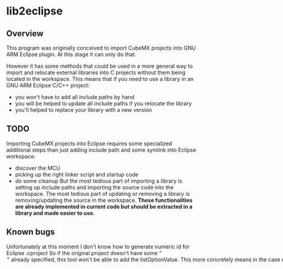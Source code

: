# lib2eclipse

## Overview
This program was originally conceived to import CubeMX projects into GNU ARM Eclipse plugin.
At this stage it can only do that.

However it has some methods that could be used in a more general way to import and relocate external libraries into C projects without them being located in the workspace.
This means that if you need to use a library in an GNU ARM Eclipse C/C++ project:
* you won't have to add all include paths by hand
* you will be helped to update all include paths if you relocate the library
* you'll helped to replace your library with a new version

## TODO
Importing CubeMX projects into Eclipse requires some specialized additional steps than just adding include path and some symlink into Eclipse workspace:
* discover the MCU
* picking up the right linker script and startup code
* do some cleanup
But the most tedious part of importing a library is setting up include paths and importing the source code into the workspace.
The most tedious part of updating or removing a library is removing/updating the source in the workspace.
**These functionalities are already implemented in current code but should be extracted in a library and made easier to use.**


## Known bugs
Unfortunately at this moment I don't know how to generate numeric id for Eclipse .cproject
So if the original project doesn't have some "<option>" already specified, this tool won't be
able to add the listOptionValue.
This more concretely means in the case of GNU ARM plugin projects, it won't be able to add arm math binary library to your linker options.
A workaround is to add a fake entry to
Proprieties > C/C++ Build -> Settings > Cross ARM C Linker > Libraries
a fake entry


